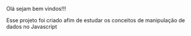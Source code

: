 Olá sejam bem vindos!!!

Esse projeto foi criado afim de estudar os conceitos de manipulação de dados no Javascript